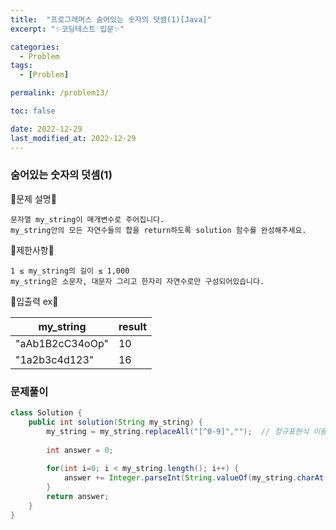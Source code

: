 ```yaml
---
title:  "프로그래머스 숨어있는 숫자의 덧셈(1)[Java]"
excerpt: "✨코딩테스트 입문✨"

categories:
  - Problem
tags:
  - [Problem]

permalink: /problem13/

toc: false

date: 2022-12-29
last_modified_at: 2022-12-29
---
```

### 숨어있는 숫자의 덧셈(1)

💫문제 설명💫

```
문자열 my_string이 매개변수로 주어집니다. 
my_string안의 모든 자연수들의 합을 return하도록 solution 함수를 완성해주세요.
```
💫제한사항💫

```
1 ≤ my_string의 길이 ≤ 1,000
my_string은 소문자, 대문자 그리고 한자리 자연수로만 구성되어있습니다.
```

💫입출력 ex💫

|my_string|result|
|------|---|
|"aAb1B2cC34oOp"|10|
|"1a2b3c4d123"|16|


### 문제풀이

```java
class Solution {
    public int solution(String my_string) {
        my_string = my_string.replaceAll("[^0-9]","");  // 정규표현식 이용
        
        int answer = 0;
        
        for(int i=0; i < my_string.length(); i++) {
            answer += Integer.parseInt(String.valueOf(my_string.charAt(i)));
        }
        return answer;
    }
}
```
